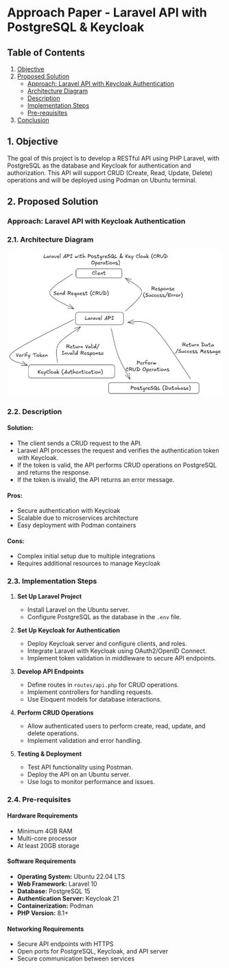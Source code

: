 # Approach Paper - Laravel API with PostgreSQL & Keycloak

## Table of Contents

1. [Objective](#1-objective)
2. [Proposed Solution](#2-proposed-solution)
   - [Approach: Laravel API with Keycloak Authentication](#approach-laravel-api-with-keycloak-authentication)
   - [Architecture Diagram](#21-architecture-diagram)
   - [Description](#22-description)
   - [Implementation Steps](#23-implementation-steps)
   - [Pre-requisites](#24-pre-requisites)
3. [Conclusion](#3-conclusion)

## 1. Objective

The goal of this project is to develop a RESTful API using PHP Laravel, with PostgreSQL as the database and Keycloak for authentication and authorization. This API will support CRUD (Create, Read, Update, Delete) operations and will be deployed using Podman on Ubuntu terminal.

## 2. Proposed Solution

### Approach: Laravel API with Keycloak Authentication

### 2.1. Architecture Diagram

![Project Diagram](images/arcjitecture_diagram.png)

### 2.2. Description

#### Solution:
- The client sends a CRUD request to the API.
- Laravel API processes the request and verifies the authentication token with Keycloak.
- If the token is valid, the API performs CRUD operations on PostgreSQL and returns the response.
- If the token is invalid, the API returns an error message.

#### Pros:
- Secure authentication with Keycloak
- Scalable due to microservices architecture
- Easy deployment with Podman containers

#### Cons:
- Complex initial setup due to multiple integrations
- Requires additional resources to manage Keycloak

### 2.3. Implementation Steps

1. **Set Up Laravel Project**
   - Install Laravel on the Ubuntu server.
   - Configure PostgreSQL as the database in the `.env` file.

2. **Set Up Keycloak for Authentication**
   - Deploy Keycloak server and configure clients, and roles.
   - Integrate Laravel with Keycloak using OAuth2/OpenID Connect.
   - Implement token validation in middleware to secure API endpoints.

3. **Develop API Endpoints**
   - Define routes in `routes/api.php` for CRUD operations.
   - Implement controllers for handling requests.
   - Use Eloquent models for database interactions.

4. **Perform CRUD Operations**
   - Allow authenticated users to perform create, read, update, and delete operations.
   - Implement validation and error handling.

5. **Testing & Deployment**
   - Test API functionality using Postman.
   - Deploy the API on an Ubuntu server.
   - Use logs to monitor performance and issues.

### 2.4. Pre-requisites

#### Hardware Requirements
- Minimum 4GB RAM
- Multi-core processor
- At least 20GB storage

#### Software Requirements
- **Operating System:** Ubuntu 22.04 LTS
- **Web Framework:** Laravel 10
- **Database:** PostgreSQL 15
- **Authentication Server:** Keycloak 21
- **Containerization:** Podman
- **PHP Version:** 8.1+

#### Networking Requirements
- Secure API endpoints with HTTPS
- Open ports for PostgreSQL, Keycloak, and API server
- Secure communication between services


